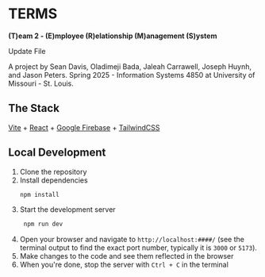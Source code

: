 # TERMS
**(T)eam 2 - (E)mployee (R)elationship (M)anagement (S)ystem**

Update File

A project by Sean Davis, Oladimeji Bada, Jaleah Carrawell, Joseph Huynh, and Jason Peters. Spring 2025 - Information Systems 4850 at University of Missouri - St. Louis.

## The Stack
[Vite](https://vite.dev/) + [React](https://react.dev/) + [Google Firebase](https://firebase.google.com/) + [TailwindCSS](https://tailwindcss.com/)

## Local Development
1. Clone the repository
2. Install dependencies
   ```bash
   npm install
   ```
3. Start the development server
   ```bash
    npm run dev
    ```
4. Open your browser and navigate to `http://localhost:####/` (see the terminal output to find the exact port number, typically it is `3000` or `5173`).
5. Make changes to the code and see them reflected in the browser
6. When you're done, stop the server with `Ctrl + C` in the terminal
